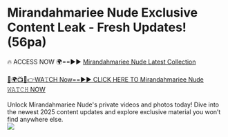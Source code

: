 # Mirandahmariee Nude Exclusive Content Leak - Fresh Updates! (56pa)

🔥 ACCESS NOW 🌍==►► <a href="https://tinyurl.com/yc657z5k" rel="nofollow">Mirandahmariee Nude Latest Collection</a>
<br><br>
[🔴🌍📺📱👉WA𝚃CH Now==►► CLICK HERE TO Mirandahmariee Nude 𝚆𝙰𝚃𝙲𝙷 NOW](https://tinyurl.com/yc657z5k)
<br><br>
Unlock Mirandahmariee Nude's private videos and photos today! Dive into the newest 2025 content updates and explore exclusive material you won’t find anywhere else.
<br>
<a href="https://tinyurl.com/yc657z5k" rel="nofollow" data-target="animated-image.originalLink"><img src="https://camo.githubusercontent.com/8a4f000d20f83aca3bf7ec5f350d767afa0574a8a352519fd8cfa583a6f93a33/68747470733a2f2f692e696d6775722e636f6d2f644a486b345a712e676966" data-canonical-src="https://i.imgur.com/dJHk4Zq.gif" style="max-width: 100%; display: inline-block;" data-target="animated-image.originalImage"></a>
<br>
